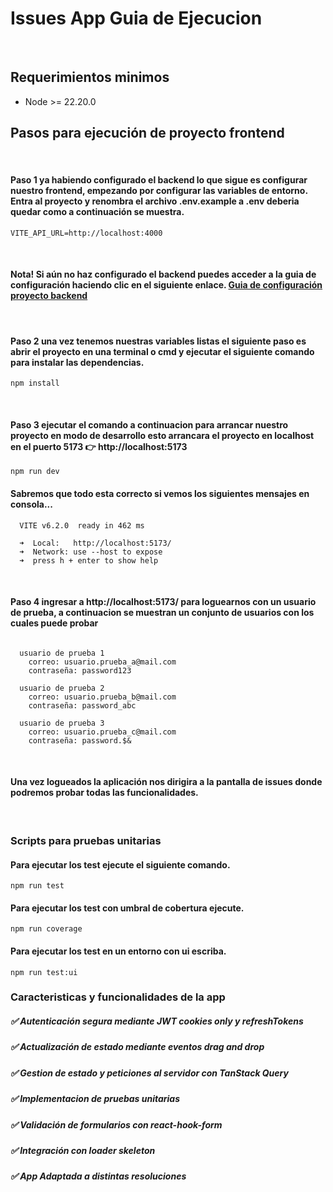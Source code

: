 # Issues App Guia de Ejecucion

<br />

## Requerimientos minimos
- Node >= 22.20.0

## Pasos para ejecución de proyecto frontend

<br />

#### Paso 1 ya habiendo configurado el backend lo que sigue es configurar nuestro frontend, empezando por configurar las variables de entorno. Entra al proyecto y renombra el archivo .env.example a .env deberia quedar como a continuación se muestra.

```shell
VITE_API_URL=http://localhost:4000
```
<br />

#### Nota! Si aún no haz configurado el backend puedes acceder a la guia de configuración haciendo clic en el siguiente enlace. [Guia de configuración proyecto backend](https://github.com/eduardo-talavera/issues-app-backend)

<br />

#### Paso 2 una vez tenemos nuestras variables listas el siguiente paso es abrir el proyecto en una terminal o cmd y ejecutar el siguiente comando para instalar las dependencias.

```shell
npm install
```

<br />

#### Paso 3 ejecutar el comando a continuacion para arrancar nuestro proyecto en modo de desarrollo esto arrancara el proyecto en localhost en el puerto 5173 👉 http://localhost:5173

```shell
npm run dev
```

#### Sabremos que todo esta correcto si vemos los siguientes mensajes en consola...
```shell
  VITE v6.2.0  ready in 462 ms

  ➜  Local:   http://localhost:5173/
  ➜  Network: use --host to expose
  ➜  press h + enter to show help
```

<br />

#### Paso 4 ingresar a  http://localhost:5173/ para loguearnos con un usuario de prueba, a continuacion se muestran un conjunto de usuarios con los cuales puede probar
```shell

  usuario de prueba 1
    correo: usuario.prueba_a@mail.com
    contraseña: password123

  usuario de prueba 2
    correo: usuario.prueba_b@mail.com
    contraseña: password_abc

  usuario de prueba 3
    correo: usuario.prueba_c@mail.com
    contraseña: password.$&
```

<br />

#### Una vez logueados la aplicación nos dirigira a la pantalla de issues donde podremos probar todas las funcionalidades.

<br />

### Scripts para pruebas unitarias


#### Para ejecutar los test ejecute el siguiente comando.
```shell
npm run test
```


#### Para ejecutar los test con umbral de cobertura ejecute.
```shell
npm run coverage
```


#### Para ejecutar los test en un entorno con ui escriba.
```shell
npm run test:ui
```

### Caracteristicas y funcionalidades de la app

##### ✅ Autenticación segura mediante JWT cookies only y refreshTokens
##### ✅ Actualización de estado mediante eventos drag and drop
##### ✅ Gestion de estado y peticiones al servidor con TanStack Query
##### ✅ Implementacion de pruebas unitarias
##### ✅ Validación de formularios con react-hook-form
##### ✅ Integración con loader skeleton
##### ✅ App Adaptada a distintas resoluciones



